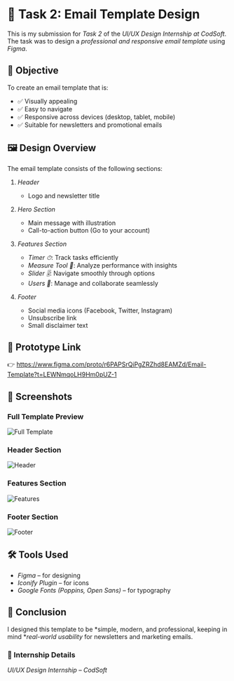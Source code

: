 # 📩 Task 2: Email Template Design  

This is my submission for *Task 2* of the *UI/UX Design Internship at CodSoft*.  
The task was to design a *professional and responsive email template* using *Figma*.  

## 🎯 Objective  
To create an email template that is:  
- ✅ Visually appealing  
- ✅ Easy to navigate  
- ✅ Responsive across devices (desktop, tablet, mobile)  
- ✅ Suitable for newsletters and promotional emails  

## 🖼 Design Overview  
The email template consists of the following sections:  

1. *Header*  
   - Logo and newsletter title  

2. *Hero Section*  
   - Main message with illustration  
   - Call-to-action button (Go to your account)  

3. *Features Section*  
   - *Timer ⏱*: Track tasks efficiently  
   - *Measure Tool 📏*: Analyze performance with insights  
   - *Slider 🎚*: Navigate smoothly through options  
   - *Users 👥*: Manage and collaborate seamlessly  

4. *Footer*  
   - Social media icons (Facebook, Twitter, Instagram)  
   - Unsubscribe link  
   - Small disclaimer text  

## 🔗 Prototype Link  
👉 https://www.figma.com/proto/r6PAPSrQiPgZRZhd8EAMZd/Email-Template?t=LEWNmqoLH9Hm0pUZ-1 

## 📸 Screenshots  
### Full Template Preview  
 ![Full Template](https://github.com/user-attachments/assets/bf45bebd-8bbb-4994-ae21-e0a3caa0fc67)
### Header Section  
 ![Header](https://github.com/user-attachments/assets/8babf4e2-d27b-4b38-99e7-2290079763fa)
### Features Section  
 ![Features](https://github.com/user-attachments/assets/797c36f6-0282-4904-bb1e-81f82525a594)
### Footer Section  
 ![Footer](https://github.com/user-attachments/assets/2bd6147b-376c-49e8-8180-930ea2d2b00b)

## 🛠 Tools Used  
- *Figma* – for designing  
- *Iconify Plugin* – for icons  
- *Google Fonts (Poppins, Open Sans)* – for typography  

## 🙌 Conclusion  
I designed this template to be *simple, modern, and professional, keeping in mind **real-world usability* for newsletters and marketing emails.  

### 📌 Internship Details  
*UI/UX Design Internship – CodSoft*

